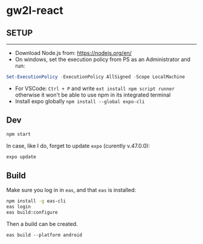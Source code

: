 # gw2l-react

## SETUP

----
- Download Node.js from: https://nodejs.org/en/
- On windows, set the execution policy from PS as an Administrator and run:
```powershell
Set-ExecutionPolicy -ExecutionPolicy AllSigned -Scope LocalMachine
```
- For VSCode: `Ctrl + P` and write ``ext install npm script runner`` otherwise it won't be able to use npm in its integrated terminal
- Install expo globally `npm install --global expo-cli`


## Dev

```sh
npm start
```

In case, like I do, forget to update `expo` (curently v.47.0.0):
```sh
expo update
```

## Build

Make sure you log in in `eas`, and that `eas` is installed:
```sh
npm install -g eas-cli
eas login
eas build:configure
```
Then a build can be created.
```
eas build --platform android
```